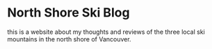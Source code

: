 # North Shore Ski Blog
this is a website about my thoughts and reviews of the three local ski mountains in the north shore of Vancouver.
